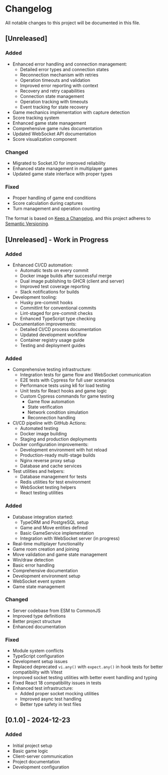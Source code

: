 # Changelog

All notable changes to this project will be documented in this file.

## [Unreleased]

### Added
- Enhanced error handling and connection management:
  - Detailed error types and connection states
  - Reconnection mechanism with retries
  - Operation timeouts and validation
  - Improved error reporting with context
  - Recovery and retry capabilities
  - Connection state management
  - Operation tracking with timeouts
  - Event tracking for state recovery
- Game mechanics implementation with capture detection
- Score tracking system
- Enhanced game state management
- Comprehensive game rules documentation
- Updated WebSocket API documentation
- Score visualization component

### Changed
- Migrated to Socket.IO for improved reliability
- Enhanced state management in multiplayer games
- Updated game state interface with proper types

### Fixed
- Proper handling of game end conditions
- Score calculation during captures
- Turn management and operation counting

The format is based on [Keep a Changelog](https://keepachangelog.com/en/1.0.0/),
and this project adheres to [Semantic Versioning](https://semver.org/spec/v2.0.0.html).

## [Unreleased] - Work in Progress

### Added
- Enhanced CI/CD automation:
  - Automatic tests on every commit
  - Docker image builds after successful merge
  - Dual image publishing to GHCR (client and server)
  - Improved test coverage reporting
  - Slack notifications for builds
- Development tooling:
  - Husky pre-commit hooks
  - Commitlint for conventional commits
  - Lint-staged for pre-commit checks
  - Enhanced TypeScript type checking
- Documentation improvements:
  - Detailed CI/CD process documentation
  - Updated development workflow
  - Container registry usage guide
  - Testing and deployment guides

### Added
- Comprehensive testing infrastructure:
  - Integration tests for game flow and WebSocket communication
  - E2E tests with Cypress for full user scenarios
  - Performance tests using k6 for load testing
  - Unit tests for React hooks and game logic
  - Custom Cypress commands for game testing
    - Game flow automation
    - State verification
    - Network condition simulation
    - Reconnection handling
- CI/CD pipeline with GitHub Actions:
  - Automated testing
  - Docker image building
  - Staging and production deployments
- Docker configuration improvements:
  - Development environment with hot reload
  - Production-ready multi-stage builds
  - Nginx reverse proxy setup
  - Database and cache services
- Test utilities and helpers:
  - Database management for tests
  - Redis utilities for test environment
  - WebSocket testing helpers
  - React testing utilities

### Added
- Database integration started:
  - TypeORM and PostgreSQL setup
  - Game and Move entities defined
  - Basic GameService implementation
  - Integration with WebSocket server (in progress)
- Real-time multiplayer functionality
- Game room creation and joining
- Move validation and game state management
- Win/draw detection
- Basic error handling
- Comprehensive documentation
- Development environment setup
- WebSocket event system
- Game state management

### Changed
- Server codebase from ESM to CommonJS
- Improved type definitions
- Better project structure
- Enhanced documentation

### Fixed
- Module system conflicts
- TypeScript configuration
- Development setup issues
- Replaced deprecated `vi.any()` with `expect.any()` in hook tests for better compatibility with Vitest
- Improved socket testing utilities with better event handling and typing
- Fixed React 18 compatibility issues in tests
- Enhanced test infrastructure:
  * Added proper socket mocking utilities
  * Improved async test handling
  * Better type safety in test files

## [0.1.0] - 2024-12-23

### Added
- Initial project setup
- Basic game logic
- Client-server communication
- Project documentation
- Development configuration
